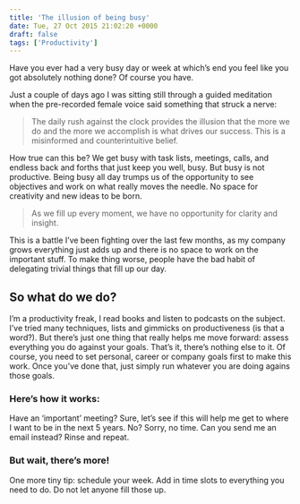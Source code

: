 ```yaml
---
title: 'The illusion of being busy'
date: Tue, 27 Oct 2015 21:02:20 +0000
draft: false
tags: ['Productivity']
---
```


Have you ever had a very busy day or week at which’s end you feel like you got absolutely nothing done? Of course you have.

<!--more-->

Just a couple of days ago I was sitting still through a guided meditation when the pre-recorded female voice said something that struck a nerve:

> The daily rush against the clock provides the illusion that the more we do and the more we accomplish is what drives our success. This is a misinformed and counterintuitive belief.

How true can this be? We get busy with task lists, meetings, calls, and endless back and forths that just keep you well, busy. But busy is not productive. Being busy all day trumps us of the opportunity to see objectives and work on what really moves the needle. No space for creativity and new ideas to be born.

> As we fill up every moment, we have no opportunity for clarity and insight.

This is a battle I’ve been fighting over the last few months, as my company grows everything just adds up and there is no space to work on the important stuff. To make thing worse, people have the bad habit of delegating trivial things that fill up our day.

So what do we do?
-----------------

I’m a productivity freak, I read books and listen to podcasts on the subject. I’ve tried many techniques, lists and gimmicks on productiveness (is that a word?). But there’s just one thing that really helps me move forward: assess everything you do against your goals. That’s it, there’s nothing else to it. Of course, you need to set personal, career or company goals first to make this work. Once you’ve done that, just simply run whatever you are doing agains those goals.

### Here’s how it works:

Have an ‘important’ meeting? Sure, let’s see if this will help me get to where I want to be in the next 5 years. No? Sorry, no time. Can you send me an email instead? Rinse and repeat.

### But wait, there’s more!

One more tiny tip: schedule your week. Add in time slots to everything you need to do. Do not let anyone fill those up.
